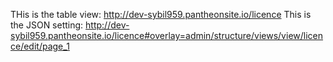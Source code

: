 THis is the table view: http://dev-sybil959.pantheonsite.io/licence
This is the JSON setting: http://dev-sybil959.pantheonsite.io/licence#overlay=admin/structure/views/view/licence/edit/page_1
